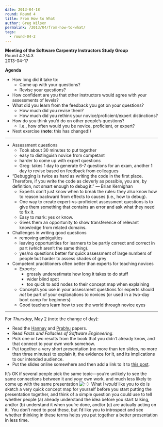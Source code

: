 ```yaml
---
date: 2013-04-18
round: Round 4
title: From How to What
author: Greg Wilson
permalink: /2013/04/from-how-to-what/
tags:
  - round-04-2
---
```

**Meeting of the Software Carpentry Instructors Study Group**  
Round 4.2/4.3  
2013-04-17

**Agenda**

*   How long did it take to: 
    *   Come up with your questions?
    *   Revise your questions?
*   How confident are you that other instructors would agree with your assessments of levels?
*   What did you learn from the feedback you got on your questions? 
    *   How much did you revise them?
    *   How much did you rethink your novice/proficient/expert distinctions?
*   How do you think you&#8217;d do on other people&#8217;s questions? 
    *   I.e., how often would you be novice, proficient, or expert?
*   Next exercise (**note**: this has changed!)

* * *

*   Assessment questions 
    *   Took about 30 minutes to put together
    *   easy to distinguish novice from competant
    *   harder to come up with expert questions
    *   Greg: takes 1 day to generate 6-7 questions for an exam, another 1 day to revise based on feedback from colleagues
*   &#8220;Debugging is twice as hard as writing the code in the first place. Therefore, if you write the code as cleverly as possible, you are, by definition, not smart enough to debug it.&#8221; — Brian Kernighan 
    *   Experts don&#8217;t just know when to break the rules: they also know how to reason backward from effects to causes (i.e., how to debug).
    *   One way to create expert-vs-proficient assessment questions is to give them something that contains an error and ask what they need to fix it.
    *   Easy to mark: yes or know.
    *   Gives them an opportunity to show transference of relevant knowledge from related domains.
*   Challenges in writing good questions 
    *   removing ambiguities
    *   leaving opportunities for learners to be partly correct and correct in part (which aren&#8217;t the same thing).
    *   yes/no questions better for quick assessment of large numbers of people but harder to assess shades of grey
*   Competent practitioners often better than experts for teaching novices 
    *   Experts: 
        *   grossly underestimate how long it takes to do stuff
        *   wider blind spot
        *   too quick to add nodes to their concept map when explaining
    *   Concepts you use in your assessment questions for experts should *not* be part of your explanations to novices (or used in a two-day boot camp for beginners)
    *   Good teachers learn how to see the world through novice eyes

* * *

For *Thursday*, May 2 (note the change of day):

*   Read the [Hannay][1] and [Prabhu][2] papers.
*   Read *Facts and Fallacies of Software Engineering*.
*   Pick one or two results from the book that you didn&#8217;t already know, and that connect to your own work somehow.
*   Put together a very short presentation (no more than ten slides, no more than three minutes) to explain it, the evidence for it, and its implications to our intended audience.
*   Put the slides online somewhere and then add a link to it to [this post][3].

It&#8217;s OK if several people pick the same topic—you&#8217;re unlikely to see the same connections between it and your own work, and much less likely to come up with the same presentation <img src="http://localhost:8080/wp-includes/images/smilies/icon_smile.gif" alt=":-)" class="wp-smiley" />  What I *would* like you to do is sketch a very quick concept map for yourself before you start putting the presentation together, and think of a simple question you could use to tell whether people (a) already understand the idea before you start talking, and/or (b) understand it when you&#8217;re done, and/or (c) are actually acting on it.  You don&#8217;t need to post these, but I&#8217;d like you to introspect and see whether thinking in these terms helps you put together a better presentation in less time.

&nbsp;

 [1]: http://teaching.software-carpentry.org/wp-content/uploads/2012/08/hannay-survey-2009.pdf
 [2]: http://teaching.software-carpentry.org/wp-content/uploads/2012/08/prabhu-survey-2011.pdf
 [3]: /2013/04/18/short-presentations-from-facts-and-fallacies/
